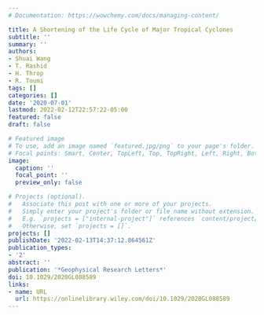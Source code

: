 ```yaml
---
# Documentation: https://wowchemy.com/docs/managing-content/

title: A Shortening of the Life Cycle of Major Tropical Cyclones
subtitle: ''
summary: ''
authors:
- Shuai Wang
- T. Rashid
- H. Throp
- R. Toumi
tags: []
categories: []
date: '2020-07-01'
lastmod: 2022-02-12T22:57:22-05:00
featured: false
draft: false

# Featured image
# To use, add an image named `featured.jpg/png` to your page's folder.
# Focal points: Smart, Center, TopLeft, Top, TopRight, Left, Right, BottomLeft, Bottom, BottomRight.
image:
  caption: ''
  focal_point: ''
  preview_only: false

# Projects (optional).
#   Associate this post with one or more of your projects.
#   Simply enter your project's folder or file name without extension.
#   E.g. `projects = ["internal-project"]` references `content/project/deep-learning/index.md`.
#   Otherwise, set `projects = []`.
projects: []
publishDate: '2022-02-13T14:37:12.864561Z'
publication_types:
- '2'
abstract: ''
publication: '*Geophysical Research Letters*'
doi: 10.1029/2020GL088589
links:
- name: URL
  url: https://onlinelibrary.wiley.com/doi/10.1029/2020GL088589
---
```

